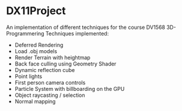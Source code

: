 # DX11Project

An implementation of different techniques for the course DV1568 3D-Programmering
Techniques implemented:
* Deferred Rendering
* Load .obj models
* Render Terrain with heightmap
* Back face culling using Geometry Shader
* Dynamic reflection cube
* Point lights
* First person camera controls
* Particle System with billboarding on the GPU
* Object raycasting / selection
* Normal mapping

